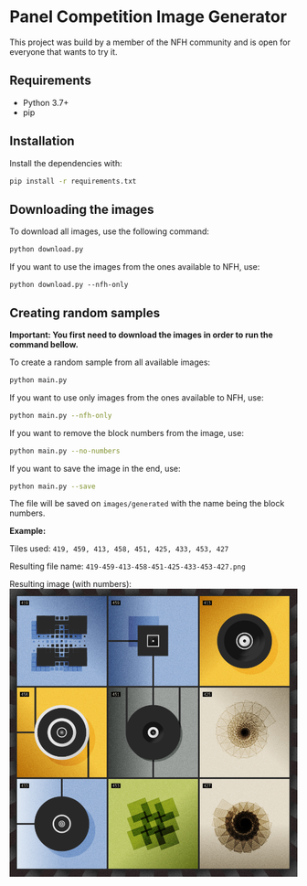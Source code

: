 # Panel Competition Image Generator

This project was build by a member of the NFH community and is open for everyone
that wants to try it.

## Requirements
- Python 3.7+
- pip

## Installation
Install the dependencies with:
```bash
pip install -r requirements.txt
```

## Downloading the images
To download all images, use the following command:
```bash
python download.py
```
If you want to use the images from the ones available to NFH, use:
```
python download.py --nfh-only
```

## Creating random samples

**Important: You first need to download the images in order to run the command bellow.**

To create a random sample from all available images:
```bash
python main.py
```
If you want to use only images from the ones available to NFH, use:
```bash
python main.py --nfh-only
```
If you want to remove the block numbers from the image, use:
```bash
python main.py --no-numbers
```
If you want to save the image in the end, use:
```bash
python main.py --save
```
The file will be saved on `images/generated` with the name being the block numbers.

**Example:**

Tiles used: `419, 459, 413, 458, 451, 425, 433, 453, 427`

Resulting file name: `419-459-413-458-451-425-433-453-427.png`

Resulting image (with numbers):
![419-459-413-458-451-425-433-453-427.png](example.png "Random Panel Example")
